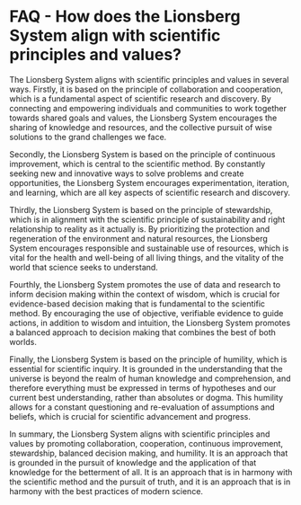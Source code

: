 # FAQ - How does the Lionsberg System align with scientific principles and values?

The Lionsberg System aligns with scientific principles and values in several ways. Firstly, it is based on the principle of collaboration and cooperation, which is a fundamental aspect of scientific research and discovery. By connecting and empowering individuals and communities to work together towards shared goals and values, the Lionsberg System encourages the sharing of knowledge and resources, and the collective pursuit of wise solutions to the grand challenges we face.

Secondly, the Lionsberg System is based on the principle of continuous improvement, which is central to the scientific method. By constantly seeking new and innovative ways to solve problems and create opportunities, the Lionsberg System encourages experimentation, iteration, and learning, which are all key aspects of scientific research and discovery.

Thirdly, the Lionsberg System is based on the principle of stewardship, which is in alignment with the scientific principle of sustainability and right relationship to reality as it actually is. By prioritizing the protection and regeneration of the environment and natural resources, the Lionsberg System encourages responsible and sustainable use of resources, which is vital for the health and well-being of all living things, and the vitality of the world that science seeks to understand.

Fourthly, the Lionsberg System promotes the use of data and research to inform decision making within the context of wisdom, which is crucial for evidence-based decision making that is fundamental to the scientific method. By encouraging the use of objective, verifiable evidence to guide actions, in addition to wisdom and intuition, the Lionsberg System promotes a balanced approach to decision making that combines the best of both worlds.

Finally, the Lionsberg System is based on the principle of humility, which is essential for scientific inquiry. It is grounded in the understanding that the universe is beyond the realm of human knowledge and comprehension, and therefore everything must be expressed in terms of hypotheses and our current best understanding, rather than absolutes or dogma. This humility allows for a constant questioning and re-evaluation of assumptions and beliefs, which is crucial for scientific advancement and progress.

In summary, the Lionsberg System aligns with scientific principles and values by promoting collaboration, cooperation, continuous improvement, stewardship, balanced decision making, and humility. It is an approach that is grounded in the pursuit of knowledge and the application of that knowledge for the betterment of all. It is an approach that is in harmony with the scientific method and the pursuit of truth, and it is an approach that is in harmony with the best practices of modern science.